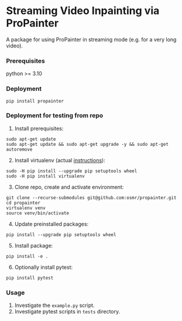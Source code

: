 # Streaming Video Inpainting via ProPainter

A package for using ProPainter in streaming mode (e.g. for a very long video).

### Prerequisites
python >= 3.10

### Deployment 
```
pip install propainter
```

### Deployment for testing from repo
1. Install prerequisites:
```
sudo apt-get update
sudo apt-get update && sudo apt-get upgrade -y && sudo apt-get autoremove
```
2. Install virtualenv (actual [instructions](https://virtualenv.pypa.io/en/latest/installation.html)):
```
sudo -H pip install --upgrade pip setuptools wheel
sudo -H pip install virtualenv
```
3. Clone repo, create and activate environment:
```
git clone --recurse-submodules git@github.com:osmr/propainter.git
cd propainter
virtualenv venv
source venv/bin/activate
```
4. Update preinstalled packages:
```
pip install --upgrade pip setuptools wheel
```
5. Install package:
```
pip install -e .
```
6. Optionally install pytest:
```
pip install pytest
```

### Usage

1. Investigate the `example.py` script.
2. Investigate pytest scripts in `tests` directory.

